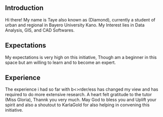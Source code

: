 ## Introduction

Hi there! My name is Taye also known as (Diamond), currently a student of urban and regional in Bayero University Kano. My Interest lies in Data Analysis, GIS, and CAD Softwares.

## Expectations

My expectations is very high on this initiative, Though am a beginner in this space but am willing to learn and to become an expert.

## Experience
The experience i had so far with b<>rder/ess has changed my view and has required to do more extensive research. A heart felt gratitude to the tutor (Miss Gloria), Thannk you very much. May God to bless you and Uplift your spirit and also a shoutout to KarlaGold for also helping in convening this initiative.
